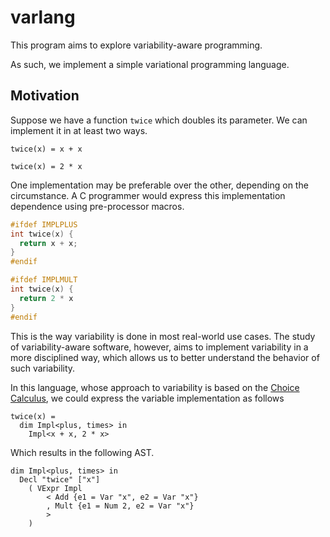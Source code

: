 # varlang

This program aims to explore variability-aware programming.

As such, we implement a simple variational programming language.

## Motivation

Suppose we have a function `twice` which doubles its parameter.
We can implement it in at least two ways.

```
twice(x) = x + x

twice(x) = 2 * x
```

One implementation may be preferable over the other, depending
on the circumstance.
A C programmer would express this implementation dependence using
pre-processor macros.

```c
#ifdef IMPLPLUS
int twice(x) {
  return x + x;
}
#endif

#ifdef IMPLMULT
int twice(x) {
  return 2 * x
}
#endif
```

This is the way variability is done in most real-world use cases.
The study of variability-aware software, however, aims to implement
variability in a more disciplined way, which allows us to better
understand the behavior of such variability.

In this language, whose approach to variability is based on the
[Choice Calculus](https://web.engr.oregonstate.edu/~walkiner/projects/choice-calculus.html), we could express the variable implementation as follows

```
twice(x) =
  dim Impl<plus, times> in
    Impl<x + x, 2 * x>
```

Which results in the following AST.
```
dim Impl<plus, times> in
  Decl "twice" ["x"]
    ( VExpr Impl
        < Add {e1 = Var "x", e2 = Var "x"}
        , Mult {e1 = Num 2, e2 = Var "x"}
        >
    )
```

